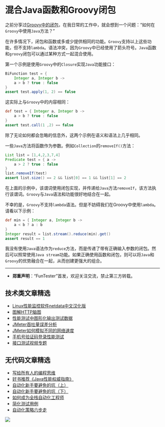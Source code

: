 # 混合Java函数和Groovy闭包



之前分享过[Groovy中的闭包](https://mp.weixin.qq.com/s/pfcG47gSPfUveAaEfdeo8A)，在我日常的工作中，就会想到一个问题：“如何在`Groovy`中使用`Java`方法？”

在许多情况下，闭包和函数或多或少提供相同的功能。`Groovy`支持以上这些功能，但不支持`lambda`。语法冲突，因为`Groovy`中已经使用了箭头符号。`Java`函数和`groovy`闭包可以通过某种方式一起混合使用。

第一个示例是使用`Groovy`中的`Closure`实现`Java`功能接口：

```Groovy
BiFunction test = { 
    Integer a, Integer b ->
    a > b ? true : false
}
assert test.apply(1, 2) == false
```

这实际上与`Groovy`中的内容相同：

```Groovy
def test = { Integer a, Integer b ->
    a > b ? true : false
}
assert test.call(1 ,2) == false
```

除了无论如何都会忽略的信息外，这两个示例在语义和语法上几乎相同。

一些`Java`方法将函数作为参数。例如`Collection`的`removeIf()`方法：


```Groovy
List list = [1,4,2,3,7,4]
Predicate test = { a ->
    a > 2 ? true : false
}
list.removeIf(test)
assert list.size() == 2 && list[0] == 1 && list[1] == 2
```

在上面的示例中，该谓词使用闭包实现，并传递给`Java`方法`removeIf`，该方法执行该谓词。`Groovy`与`Java`语法和功能很好地结合在一起。

不幸的是，`Groovy`不支持`lambda`语法。但是不妨碍我们在Groovy中使用`lambda`。请看以下示例：


```Groovy
def min = { Integer a, Integer b -> 
    a < b ? a : b 
} 
Integer result = list.stream().reduce(min).get() 
assert result == 1
```

我没有使用`Java`语法作为`reduce`方法，而是传递了带有正确输入参数的闭包。然后可以照常使用`Java stream`功能。如果正确使用函数和闭包，则可以将`Java`和`Groovy`的优势融合在一起，从而创建更强大的组合。

---
* **郑重声明**：“FunTester”首发，欢迎关注交流，禁止第三方转载。

## 技术类文章精选

- [Linux性能监控软件netdata中文汉化版](https://mp.weixin.qq.com/s/fdXtK-5WwKnxjLZdyg6-nA)
- [图解HTTP脑图](https://mp.weixin.qq.com/s/100Vm8FVEuXs0x6rDGTipw)
- [性能测试中图形化输出测试数据](https://mp.weixin.qq.com/s/EMvpYIsszdwBJFPIxztTvA)
- [JMeter吞吐量误差分析](https://mp.weixin.qq.com/s/jHKmFNrLmjpihnoigNNCSg)
- [JMeter如何模拟不同的网络速度](https://mp.weixin.qq.com/s/1FCwNN2htfTGF6ItdkcCzw)
- [手机号验证码登录性能测试](https://mp.weixin.qq.com/s/i-j8fJAdcsJ7v8XPOnPDAw)
- [接口测试视频专题](https://mp.weixin.qq.com/s/4mKpW3QiVRee3kcVOSraog)

## 无代码文章精选

- [写给所有人的编程思维](https://mp.weixin.qq.com/s/Oj33UCnYfbUgzsBzEm2GPQ)
- [好书推荐《Java性能权威指南》](https://mp.weixin.qq.com/s/YWd5Yx6n7887g1lMLTcsWQ)
- [自动化新手要避免的坑（上）](https://mp.weixin.qq.com/s/MjcX40heTRhEgCFhInoqYQ)
- [自动化新手要避免的坑（下）](https://mp.weixin.qq.com/s/azDUo1IO5JgkJIS9n1CMRg)
- [如何成为全栈自动化工程师](https://mp.weixin.qq.com/s/j2rQ3COFhg939KLrgKr_bg)
- [简化测试用例](https://mp.weixin.qq.com/s/BhwfDqhN9yoa3Iul_Eu5TA)
- [自动化策略六步走](https://mp.weixin.qq.com/s/He69k8iCKhTKD1j-yV6M5g)


![](https://mmbiz.qpic.cn/mmbiz_jpg/13eN86FKXzCxr0Sa2MXpNKicZE024zJm73r4hrjticMMYViagtaSXxwsyhmRmOrdXPXfS5zB2ILHtaqNSoWGRwa8Q/640?wx_fmt=jpeg&tp=webp&wxfrom=5&wx_lazy=1&wx_co=1)